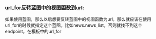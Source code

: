 ### url\_for反转蓝图中的视图函数到url:

如果使用蓝图，那么以后想要反转蓝图中的视图函数为url，那么就应该在使用url\_for的时候就指定这个蓝图。比如news.news_list，否则就找不到这个endpoint，在模板中的url_for


